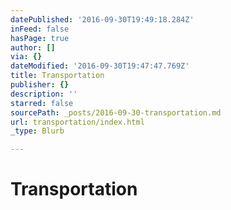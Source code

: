 ```yaml
---
datePublished: '2016-09-30T19:49:18.284Z'
inFeed: false
hasPage: true
author: []
via: {}
dateModified: '2016-09-30T19:47:47.769Z'
title: Transportation
publisher: {}
description: ''
starred: false
sourcePath: _posts/2016-09-30-transportation.md
url: transportation/index.html
_type: Blurb

---
```

# Transportation